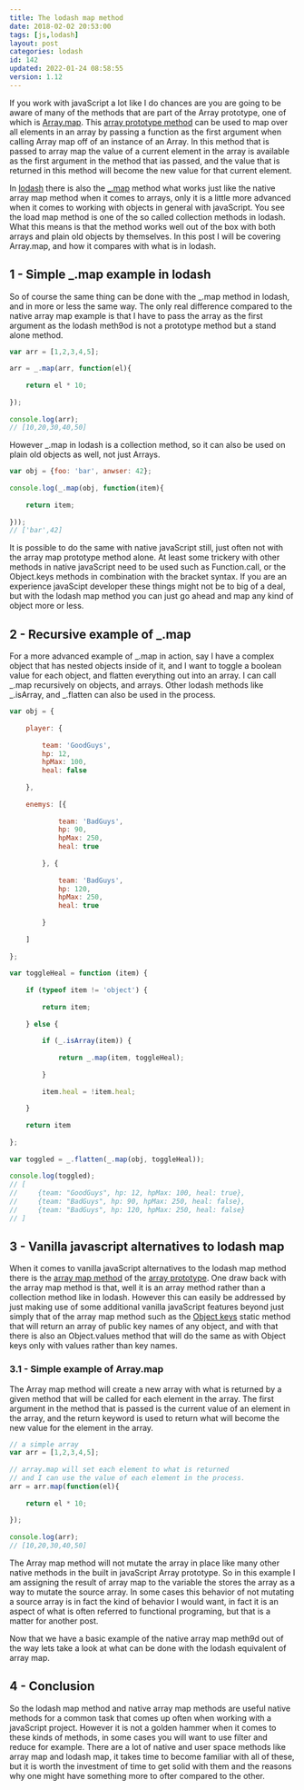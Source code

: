 ```yaml
---
title: The lodash map method
date: 2018-02-02 20:53:00
tags: [js,lodash]
layout: post
categories: lodash
id: 142
updated: 2022-01-24 08:58:55
version: 1.12
---
```


If you work with javaScript a lot like I do chances are you are going to be aware of many of the methods that are part of the Array prototype, one of which is [Array.map](https://developer.mozilla.org/en-US/docs/Web/JavaScript/Reference/Global_Objects/Array/map). This [array prototype method](https://developer.mozilla.org/en-US/docs/Web/JavaScript/Reference/Global_Objects/Array) can be used to map over all elements in an array by passing a function as the first argument when calling Array map off of an instance of an Array. In this method that is passed to array map the value of a current element in the array is available as the first argument in the method that ias passed, and the value that is returned in this method will become the new value for that current element.

In [lodash](https://lodash.com/) there is also the [\_.map](https://lodash.com/docs/4.17.4#map) method what works just like the native array map method when it comes to arrays, only it is a little more advanced when it comes to working with objects in general with javaScript. You see the load map method is one of the so called collection methods in lodash. What this means is that the method works well out of the box with both arrays and plain old objects by themselves. In this post I will be covering Array.map, and how it compares with what is in lodash.

<!-- more -->


## 1 - Simple \_.map example in lodash

So of course the same thing can be done with the \_.map method in lodash, and in more or less the same way. The only real difference compared to the native array map example is that I have to pass the array as the first argument as the lodash meth9od is not a prototype method but a stand alone method.

```js
var arr = [1,2,3,4,5];
 
arr = _.map(arr, function(el){
 
    return el * 10;
 
});
 
console.log(arr);
// [10,20,30,40,50]
```

However \_.map in lodash is a collection method, so it can also be used on plain old objects as well, not just Arrays.

```js
var obj = {foo: 'bar', anwser: 42};
 
console.log(_.map(obj, function(item){
 
    return item;
 
}));
// ['bar',42]
```

It is possible to do the same with native javaScript still, just often not with the array map prototype method alone. At least some trickery with other methods in native javaScript need to be used such as Function.call, or the Object.keys methods in combination with the bracket syntax. If you are an experience javaScipt developer these things might not be to big of a deal, but with the lodash map method you can just go ahead and map any kind of object more or less.

## 2 - Recursive example of \_.map

For a more advanced example of \_.map in action, say I have a complex object that has nested objects inside of it, and I want to toggle a boolean value for each object, and flatten everything out into an array. I can call \_.map recursively on objects, and arrays. Other lodash methods like \_.isArray, and \_.flatten can also be used in the process.

```js
var obj = {
 
    player: {
 
        team: 'GoodGuys',
        hp: 12,
        hpMax: 100,
        heal: false
 
    },
 
    enemys: [{
 
            team: 'BadGuys',
            hp: 90,
            hpMax: 250,
            heal: true
 
        }, {
 
            team: 'BadGuys',
            hp: 120,
            hpMax: 250,
            heal: true
 
        }
 
    ]
 
};
 
var toggleHeal = function (item) {
 
    if (typeof item != 'object') {
 
        return item;
 
    } else {
 
        if (_.isArray(item)) {
 
            return _.map(item, toggleHeal);
 
        }
 
        item.heal = !item.heal;
 
    }
 
    return item
 
};
 
var toggled = _.flatten(_.map(obj, toggleHeal));
 
console.log(toggled);
// [
//     {team: "GoodGuys", hp: 12, hpMax: 100, heal: true},
//     {team: "BadGuys", hp: 90, hpMax: 250, heal: false},
//     {team: "BadGuys", hp: 120, hpMax: 250, heal: false}
// ]
```

## 3 - Vanilla javascript alternatives to lodash map

When it comes to vanilla javaScript alternatives to the lodash map method there is the [array map method](/2020/06/16/js-array-map/) of the [array prototype](/2018/12/10/js-array/). One draw back with the array map method is that, well it is an array method rather than a collection method like in lodash. However this can easily be addressed by just making use of some additional vanilla javaScript features beyond just simply that of the array map method such as the [Object keys](/2018/12/15/js-object-keys/) static method that will return an array of public key names of any object, and with that there is also an Object.values method that will do the same as with Object keys only with values rather than key names.

### 3.1 - Simple example of Array.map

The Array map method will create a new array with what is returned by a given method that will be called for each element in the array. The first argument in the method that is passed is the current value of an element in the array, and the return keyword is used to return what will become the new value for the element in the array.

```js
// a simple array
var arr = [1,2,3,4,5];
 
// array.map will set each element to what is returned
// and I can use the value of each element in the process.
arr = arr.map(function(el){
 
    return el * 10;
 
});
 
console.log(arr);
// [10,20,30,40,50]
```

The Array map method will not mutate the array in place like many other native methods in the built in javaScript Array prototype. So in this example I am assigning the result of array map to the variable the stores the array as a way to mutate the source array. In some cases this behavior of not mutating a source array is in fact the kind of behavior I would want, in fact it is an aspect of what is often referred to functional programing, but that is a matter for another post.

Now that we have a basic example of the native array map meth9d out of the way lets take a look at what can be done with the lodash equivalent of array map.

## 4 - Conclusion

So the lodash map method and native array map methods are useful native methods for a common task that comes up often when working with a javaScript project. However it is not a golden hammer when it comes to these kinds of methods, in some cases you will want to use filter and reduce for example. There are a lot of native and user space methods like array map and lodash map, it takes time to become familiar with all of these, but it is worth the investment of time to get solid with them and the reasons why one might have something more to ofter compared to the other.